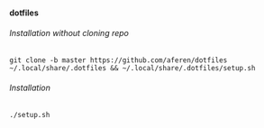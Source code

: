#### dotfiles


###### Installation without cloning repo
`git clone -b master https://github.com/aferen/dotfiles ~/.local/share/.dotfiles && ~/.local/share/.dotfiles/setup.sh`

###### Installation
`./setup.sh`